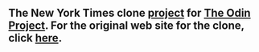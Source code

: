 ## The New York Times clone [project](http://www.theodinproject.com/html5-and-css3/positioning-and-floating-elements) for [The Odin Project](http://www.theodinproject.com/home). For the original web site for the clone, click [here](http://www.nytimes.com/2014/03/18/science/space/detection-of-waves-in-space-buttresses-landmark-theory-of-big-bang.html?_r=3).